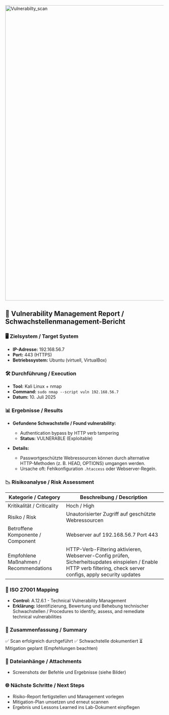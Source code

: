 


<img width="1690" height="936" alt="Vulnerabilty_scan" src="https://github.com/user-attachments/assets/37f99fe6-0aba-4d0e-9d5f-48ffb6a8b9a4" />


## 📄 Vulnerability Management Report / Schwachstellenmanagement-Bericht

### 🖥️ Zielsystem / Target System

* **IP-Adresse:** 192.168.56.7
* **Port:** 443 (HTTPS)
* **Betriebssystem:** Ubuntu (virtuell, VirtualBox)

### 🛠️ Durchführung / Execution

* **Tool:** Kali Linux + nmap
* **Command:** `sudo nmap --script vuln 192.168.56.7`
* **Datum:** 10. Juli 2025

### 📊 Ergebnisse / Results

* **Gefundene Schwachstelle / Found vulnerability:**

  * Authentication bypass by HTTP verb tampering
  * **Status:** VULNERABLE (Exploitable)

* **Details:**

  * Passwortgeschützte Webressourcen können durch alternative HTTP-Methoden (z. B. HEAD, OPTIONS) umgangen werden.
  * Ursache oft: Fehlkonfiguration `.htaccess` oder Webserver-Regeln.

### 📉 Risikoanalyse / Risk Assessment

| Kategorie / Category                   | Beschreibung / Description                                                                                                                                        |
| -------------------------------------- | ----------------------------------------------------------------------------------------------------------------------------------------------------------------- |
| Kritikalität / Criticality             | Hoch / High                                                                                                                                                       |
| Risiko / Risk                          | Unautorisierter Zugriff auf geschützte Webressourcen                                                                                                              |
| Betroffene Komponente / Component      | Webserver auf 192.168.56.7 Port 443                                                                                                                               |
| Empfohlene Maßnahmen / Recommendations | HTTP-Verb-Filtering aktivieren, Webserver-Config prüfen, Sicherheitsupdates einspielen / Enable HTTP verb filtering, check server configs, apply security updates |

### 📜 ISO 27001 Mapping

* **Control:** A.12.6.1 - Technical Vulnerability Management
* **Erklärung:** Identifizierung, Bewertung und Behebung technischer Schwachstellen / Procedures to identify, assess, and remediate technical vulnerabilities

### 📝 Zusammenfassung / Summary

✅ Scan erfolgreich durchgeführt
✅ Schwachstelle dokumentiert
⏳ Mitigation geplant (Empfehlungen beachten)

### 📂 Dateianhänge / Attachments

* Screenshots der Befehle und Ergebnisse (siehe Bilder)

### 🌐 Nächste Schritte / Next Steps

* Risiko-Report fertigstellen und Management vorlegen
* Mitigation-Plan umsetzen und erneut scannen
* Ergebnis und Lessons Learned ins Lab-Dokument einpflegen


